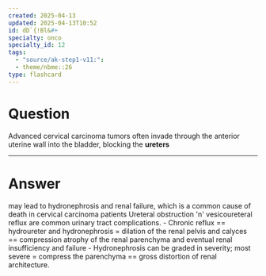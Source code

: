 ```yaml
---
created: 2025-04-13
updated: 2025-04-13T10:52
id: dD`{!Bl&#+
specialty: onco
specialty_id: 12
tags:
  - "source/ak-step1-v11:": 
  - theme/nbme::26
type: flashcard
---
```


# Question
Advanced cervical carcinoma tumors often invade through the anterior uterine wall into the bladder, blocking the **ureters**

---

# Answer
may lead to hydronephrosis and renal failure, which is a common cause of death in cervical carcinoma patients   Ureteral obstruction 'n' vesicoureteral reflux are common urinary tract complications. - Chronic reflux == hydroureter and hydronephrosis = dilation of the renal pelvis and calyces == compression atrophy of the renal parenchyma and eventual renal insufficiency and failure - Hydronephrosis can be graded in severity; most severe = compress the parenchyma == gross distortion of renal architecture.